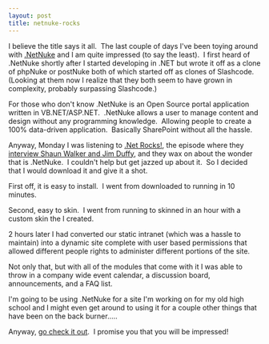 ```yaml
---
layout: post
title: netnuke-rocks
---
```

I believe the title says it all.  The last couple of days I've been
toying around with [.NetNuke](http://www.dotnetnuke.com) and I am quite
impressed (to say the least).  I first heard of .NetNuke shortly after I
started developing in .NET but wrote it off as a clone of phpNuke or
postNuke both of which started off as clones of Slashcode.  (Looking at
them now I realize that they both seem to have grown in complexity,
probably surpassing Slashcode.)

For those who don't know .NetNuke is an Open Source portal application
written in VB.NET/ASP.NET.  .NetNuke allows a user to manage content and
design without any programming knowledge.  Allowing people to create a
100% data-driven application.  Basically SharePoint without all the
hassle.

Anyway, Monday I was listening to [.Net
Rocks!](http://www.franklins.net/dotnetrocks/), the episode where they
[interview Shaun Walker and Jim
Duffy](http://www.franklins.net/fnetdotnetrocks/dotnetrocks.aspx?showid=77),
and they wax on about the wonder that is .NetNuke.  I couldn't help but
get jazzed up about it.  So I decided that I would download it and give
it a shot.

First off, it is easy to install.  I went from downloaded to running in
10 minutes.

Second, easy to skin.  I went from running to skinned in an hour with a
custom skin the I created.

2 hours later I had converted our static intranet (which was a hassle to
maintain) into a dynamic site complete with user based permissions that
allowed different people rights to administer different portions of the
site.

Not only that, but with all of the modules that come with it I was able
to throw in a company wide event calendar, a discussion board,
announcements, and a FAQ list.

I'm going to be using .NetNuke for a site I'm working on for my old high
school and I might even get around to using it for a couple other things
that have been on the back burner.....

Anyway, [go check it out](http://www.dotnetnuke.com/).  I promise you
that you will be impressed!
